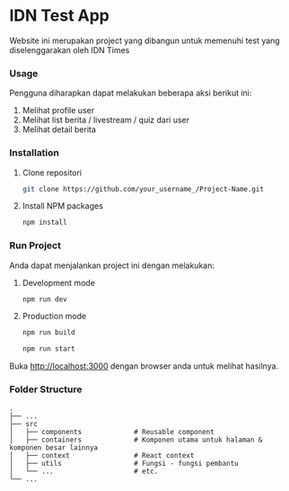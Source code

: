 # IDN Test App

Website ini merupakan project yang dibangun untuk memenuhi test yang diselenggarakan oleh IDN Times

### Usage
Pengguna diharapkan dapat melakukan beberapa aksi berikut ini:
1. Melihat profile user
2. Melihat list berita / livestream / quiz dari user
3. Melihat detail berita

### Installation
1. Clone repositori
   ```sh
   git clone https://github.com/your_username_/Project-Name.git
   ```
2. Install NPM packages
   ```sh
   npm install
   ```

### Run Project
Anda dapat menjalankan project ini dengan melakukan:
1. Development mode
   ```sh
   npm run dev
   ```
2. Production mode
   ```sh
   npm run build
   ```
    ```sh
   npm run start
   ```
Buka  [http://localhost:3000](http://localhost:3000) dengan browser anda untuk melihat hasilnya.

### Folder Structure
    .
    ├── ...
    ├── src
    │   ├── components             # Reusable component
    │   ├── containers             # Komponen utama untuk halaman & komponen besar lainnya
    │   ├── context                # React context
    │   ├── utils                  # Fungsi - fungsi pembantu
    │   └── ...                    # etc.
    └── ...

